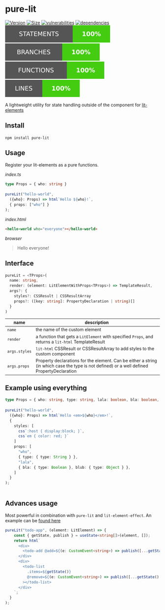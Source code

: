 # pure-lit

[![Version](https://img.shields.io/npm/v/pure-lit?style=for-the-badge)](https://www.npmjs.com/package/pure-lit)
[![Size](https://img.shields.io/bundlephobia/minzip/pure-lit?style=for-the-badge)](https://bundlephobia.com/result?p=pure-lit)
[![vulnerabilities](https://img.shields.io/snyk/vulnerabilities/npm/pure-lit?style=for-the-badge)](https://snyk.io/test/github/MatthiasKainer/pure-lit?targetFile=package.json)
[![dependencies](https://img.shields.io/badge/dependencies-0-brightgreen?style=for-the-badge)](https://bundlephobia.com/result?p=pure-lit)
![Statements](badges/badge-statements.svg)
![Branch](badges/badge-branches.svg)
![Functions](badges/badge-functions.svg)
![Lines](badges/badge-lines.svg)

A lightweight utility for state handling outside of the component for [lit-elements](https://lit-element.polymer-project.org/)

## Install

`npm install pure-lit`

## Usage

Register your lit-elements as a pure functions.

_index.ts_

```ts
type Props = { who: string }

pureLit("hello-world",
  ({who}: Props) => html`Hello ${who}!`,
  { props: ["who"] }
);

```

_index.html_

```html
<hello-world who="everyone"></hello-world>
```

_browser_

> Hello everyone!

## Interface

```ts
pureLit = <TProps>(
  name: string,
  render: (element: LitElementWithProps<TProps>) => TemplateResult,
  args?: {
    styles?: CSSResult | CSSResultArray
    props?: ([key: string]: PropertyDeclaration | string)[]
  }
)
```

| name | description |
|--|--|
| `name` | the name of the custom element |
| `render` | a function that gets a `LitElement` with specified `Props`, and returns a `lit-html` TemplateResult |
| `args.styles` | `lit-html` CSSResult or CSSResultArray to add styles to the custom component |
| `args.props` | Property declarations for the element. Can be either a string (in which case the type is not defined) or a well defined PropertyDeclaration |

## Example using everything

```ts
type Props = { who: string, type: string, lala: boolean, bla: boolean, blub: { } }

pureLit("hello-world",
  ({who}: Props) => html`Hello <em>${who}</em>!`,
  {
    styles: [
      css`:host { display:block; }`,
      css`em { color: red; }`
    ]
    props: [
      "who",
      { type: { type: String } },
      "lala",
      { bla: { type: Boolean }, blub: { type: Object } },
    ]
  }
);
  

```

## Advances usage

Most powerful in combination with `pure-lit` and `lit-element-effect`. An example can be [found here](docs/Example.ts)

```ts
pureLit("todo-app", (element: LitElement) => {
    const { getState, publish } = useState<string[]>(element, []);
    return html`
      <div>
        <todo-add @add=${(e: CustomEvent<string>) => publish([...getState(), e.detail])}></todo-add>
      </div>
      <div>
        <todo-list
          .items=${getState()}
          @remove=${(e: CustomEvent<string>) => publish([...getState().filter((el) => el === e.detail)])}
        ></todo-list>
      </div>
    `;
  }
);

```
